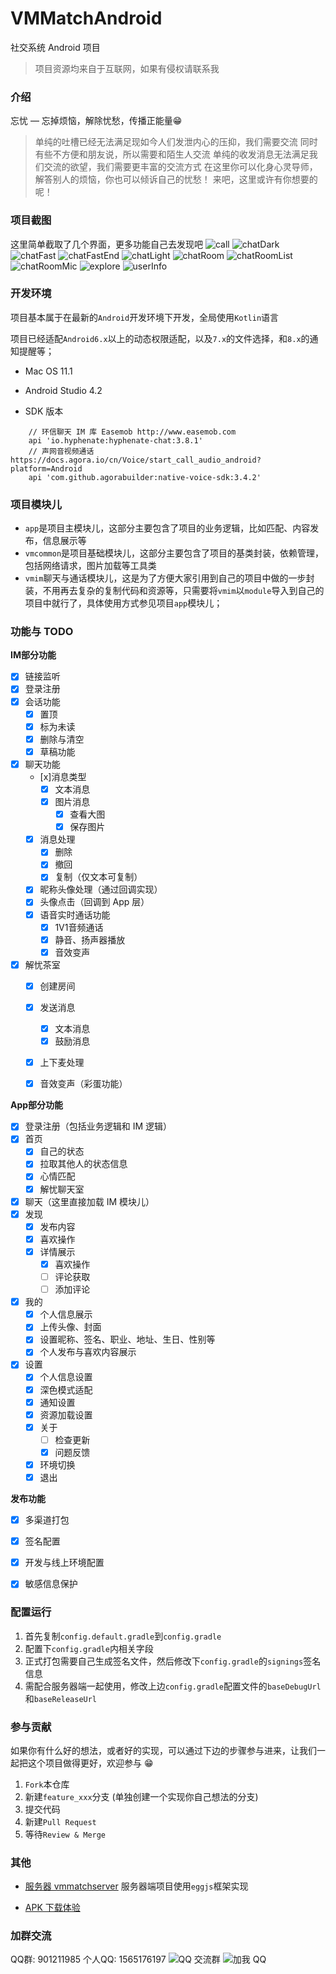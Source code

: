 VMMatchAndroid
=======
社交系统 Android 项目

> 项目资源均来自于互联网，如果有侵权请联系我


### 介绍
忘忧 — 忘掉烦恼，解除忧愁，传播正能量😁

>单纯的吐槽已经无法满足现如今人们发泄内心的压抑，我们需要交流
>同时有些不方便和朋友说，所以需要和陌生人交流
>单纯的收发消息无法满足我们交流的欲望，我们需要更丰富的交流方式
>在这里你可以化身心灵导师，解答别人的烦恼，你也可以倾诉自己的忧愁！
>来吧，这里或许有你想要的呢！

### 项目截图
这里简单截取了几个界面，更多功能自己去发现吧
![call](./images/call.jpg)
![chatDark](./images/chatDark.jpg)
![chatFast](./images/chatFast.jpg)
![chatFastEnd](./images/chatFastEnd.jpg)
![chatLight](./images/chatLight.jpg)
![chatRoom](./images/chatRoom.jpg)
![chatRoomList](./images/chatRoomList.jpg)
![chatRoomMic](./images/chatRoomMic.jpg)
![explore](./images/explore.jpg)
![userInfo](./images/userInfo.jpg)


### 开发环境
项目基本属于在最新的`Android`开发环境下开发，全局使用`Kotlin`语言

项目已经适配`Android6.x`以上的动态权限适配，以及`7.x`的文件选择，和`8.x`的通知提醒等；

- Mac OS 11.1
- Android Studio 4.2

- SDK 版本
```
    // 环信聊天 IM 库 Easemob http://www.easemob.com
    api 'io.hyphenate:hyphenate-chat:3.8.1'
    // 声网音视频通话 https://docs.agora.io/cn/Voice/start_call_audio_android?platform=Android
    api 'com.github.agorabuilder:native-voice-sdk:3.4.2'
```

### 项目模块儿
- `app`是项目主模块儿，这部分主要包含了项目的业务逻辑，比如匹配、内容发布，信息展示等
- `vmcommon`是项目基础模块儿，这部分主要包含了项目的基类封装，依赖管理，包括网络请求，图片加载等工具类
- `vmim`聊天与通话模块儿，这是为了方便大家引用到自己的项目中做的一步封装，不用再去复杂的复制代码和资源等，只需要将`vmim`以`module`导入到自己的项目中就行了，具体使用方式参见项目`app`模块儿；


### 功能与 TODO
**IM部分功能**
- [x] 链接监听
- [x] 登录注册
- [x] 会话功能
    - [x] 置顶
    - [x] 标为未读
    - [x] 删除与清空
    - [x] 草稿功能
- [x] 聊天功能
    - [x]消息类型
        - [x] 文本消息
        - [x] 图片消息
            - [x] 查看大图
            - [x] 保存图片
    - [x] 消息处理
        - [x] 删除
        - [x] 撤回
        - [x] 复制（仅文本可复制）
    - [x] 昵称头像处理（通过回调实现）
    - [x] 头像点击（回调到 App 层）
    - [x] 语音实时通话功能
        - [x] 1V1音频通话
        - [x] 静音、扬声器播放
        - [x] 音效变声
- [x] 解忧茶室
    - [x] 创建房间
    - [x] 发送消息
        - [x] 文本消息
        - [x] 鼓励消息
    - [x] 上下麦处理
    - [x] 音效变声（彩蛋功能）



**App部分功能**
- [x] 登录注册（包括业务逻辑和 IM 逻辑）
- [x] 首页
    - [x] 自己的状态
    - [x] 拉取其他人的状态信息
    - [x] 心情匹配
    - [x] 解忧聊天室
- [x] 聊天（这里直接加载 IM 模块儿）
- [x] 发现
    - [x] 发布内容
    - [x] 喜欢操作
    - [x] 详情展示
        - [x] 喜欢操作
        - [ ] 评论获取
        - [ ] 添加评论
- [x] 我的
    - [x] 个人信息展示
    - [x] 上传头像、封面
    - [x] 设置昵称、签名、职业、地址、生日、性别等
    - [x] 个人发布与喜欢内容展示
- [x] 设置
    - [x] 个人信息设置
    - [x] 深色模式适配
    - [x] 通知设置
    - [x] 资源加载设置
    - [x] 关于
        - [ ] 检查更新
        - [x] 问题反馈
    - [x] 环境切换
    - [x] 退出

**发布功能**
- [x] 多渠道打包
- [x] 签名配置
- [x] 开发与线上环境配置
- [x] 敏感信息保护


### 配置运行
1. 首先复制`config.default.gradle`到`config.gradle`
2. 配置下`config.gradle`内相关字段
3. 正式打包需要自己生成签名文件，然后修改下`config.gradle`的`signings`签名信息
4. 需配合服务器端一起使用，修改上边`config.gradle`配置文件的`baseDebugUrl`和`baseReleaseUrl`


### 参与贡献
如果你有什么好的想法，或者好的实现，可以通过下边的步骤参与进来，让我们一起把这个项目做得更好，欢迎参与 😁

1. `Fork`本仓库
2. 新建`feature_xxx`分支 (单独创建一个实现你自己想法的分支)
3. 提交代码
4. 新建`Pull Request`
5. 等待`Review & Merge`


### 其他
- [服务器 vmmatchserver](https://github.com/lzan13/vmmatchserver) 服务器端项目使用`eggjs`框架实现 

- [APK 下载体验](http://app.melove.net/squx)


### 加群交流
QQ群: 901211985  个人QQ: 1565176197
![QQ 交流群](images/dev_im_group.jpg)
![加我 QQ](https://gitee.com/lzan13/VMPictureBed/raw/master/images/social/qqQR1565176197.png)


